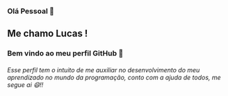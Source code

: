 ### Olá Pessoal 👋

##  Me chamo Lucas ! 
### Bem vindo ao meu perfil GitHub 👋

###### Esse perfil tem o intuito de me auxiliar no desenvolvimento do meu aprendizado no mundo da programação, conto com a ajuda de todos, me segue ai 😄!!


<!--
**LucasFranca65/LucasFranca65** is a ✨ _special_ ✨ repository because its `README.md` (this file) appears on your GitHub profile.

Here are some ideas to get you started:

- 🔭 I’m currently working on ...
- 🌱 I’m currently learning ...
- 👯 I’m looking to collaborate on ...
- 🤔 I’m looking for help with ...
- 💬 Ask me about ...
- 📫 How to reach me: ...
- 😄 Pronouns: ...
- ⚡ Fun fact: ...
-->
